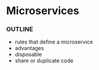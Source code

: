 # Microservices

### OUTLINE
* rules that define a microservice
* advantages
* disposable
* share or duplicate code